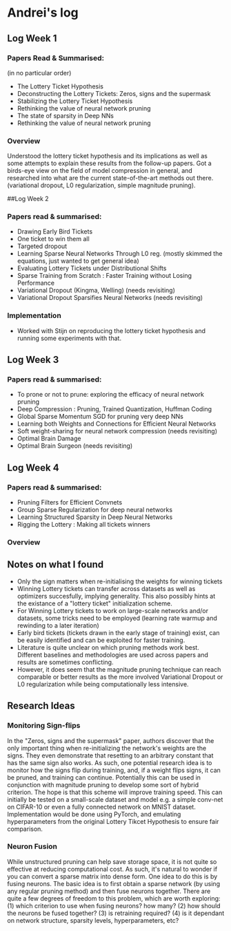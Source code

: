 # Andrei's log
## Log Week 1
### Papers Read & Summarised:
(in no particular order)

- The Lottery Ticket Hypothesis
- Deconstructing the Lottery Tickets: Zeros, signs and the supermask
- Stabilizing the Lottery Ticket Hypothesis
- Rethinking the value of neural network pruning
- The state of sparsity in Deep NNs
- Rethinking the value of neural network pruning
### Overview
Understood the lottery ticket hypothesis and its implications as well as some attempts to explain these results from the follow-up papers. Got a birds-eye view on the field of model compression in general, and researched into what are the current state-of-the-art methods out there. (variational dropout, L0 regularization, simple magnitude pruning). 

##Log Week 2

### Papers read & summarised:
- Drawing Early Bird Tickets
- One ticket to win them all
- Targeted dropout
- Learning Sparse Neural Networks Through L0 reg. (mostly skimmed the equations, just wanted to get general idea)
- Evaluating Lottery Tickets under Distributional Shifts
- Sparse Training from Scratch : Faster Training without Losing Performance
- Variational Dropout (Kingma, Welling) (needs revisiting)
- Variational Dropout Sparsifies Neural Networks (needs revisiting)

### Implementation
- Worked with Stijn on reproducing the lottery ticket hypothesis and running some experiments with that.

## Log Week 3

### Papers read & summarised:
- To prone or not to prune: exploring the efficacy of neural network pruning
- Deep Compression : Pruning, Trained Quantization, Huffman Coding
- Global Sparse Momentum SGD for pruning very deep NNs
- Learning both Weights and Connections for Efficient Neural Networks
- Soft weight-sharing for neural network compression (needs revisiting)
- Optimal Brain Damage
- Optimal Brain Surgeon (needs revisiting)

## Log Week 4

### Papers read & summarised:
- Pruning Filters for Efficient Convnets
- Group Sparse Regularization for deep neural networks
- Learning Structured Sparsity in Deep Neural Networks
- Rigging the Lottery : Making all tickets winners
### Overview
## Notes on what I found
- Only the sign matters when re-initialising the weights for winning tickets
- Winning Lottery tickets can transfer across datasets as well as optimizers succesfully, implying generality. This also possibly hints at the existance of a "lottery ticket" initialization scheme.
- For Winning Lottery tickets to work on large-scale networks and/or datasets, some tricks need to be employed (learning rate warmup and rewinding to a later iteration)
- Early bird tickets (tickets drawn in the early stage of training) exist, can be easily identified and can be exploited for faster training.
- Literature is quite unclear on which pruning methods work best. Different baselines and methodologies are used across papers and results are sometimes conflicting. 
- However, it does seem that the magnitude pruning technique can reach comparable or better results as the more involved Variational Dropout or L0 regularization while being computationally less intensive. 

## Research Ideas
### Monitoring Sign-flips
In the "Zeros, signs and the supermask" paper, authors discover that the only important thing when re-initializing the network's weights are the signs. They even demonstrate that resetting to an arbitrary constant that has the same sign also works. 
As such, one potential research idea is to monitor how the signs flip during training, and, if a weight flips signs, it can be pruned, and training can continue. Potentially this can be used in conjunction with magnitude pruning to develop some sort of hybrid criterion. The hope is that this scheme will improve training speed.
This can initially be tested on a small-scale dataset and model e.g. a simple conv-net on CIFAR-10 or even a fully connected network on MNIST dataset. Implementation would be done using PyTorch, and emulating hyperparameters from the original Lottery Tikcet Hypothesis to ensure fair comparison.

### Neuron Fusion
While unstructured pruning can help save storage space, it is not quite so effective at reducing computational cost. As such, it's natural to wonder if you can convert a sparse matrix into dense form. One idea to do this is by fusing neurons. The basic idea is to first obtain a sparse network (by using any regular pruning method) and then fuse neurons together. There are quite a few degrees of freedom to this problem, which are worth exploring: (1) which criterion to use when fusing neurons? how many? (2) how should the neurons be fused together? (3) is retraining required? (4) is it dependant on network structure, sparsity levels, hyperparameters, etc?